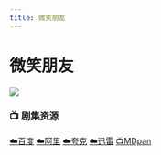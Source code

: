 ```yaml
---
title: 微笑朋友
---
```


# 微笑朋友
![](/assets/image/微笑朋友.png)

### 📺 剧集资源

[☁️百度](https://pan.baidu.com/s/1l8kQlrNeZPFx5R2DbNoKog?pwd=ynix)  [☁️阿里](https://www.alipan.com/s/KjHKdH4bz3R)  [☁️夸克](https://pan.quark.cn/s/8ec6a44fa202)  [☁️迅雷](https://pan.xunlei.com/s/VO7wuA8oYi0ttAtTLYHAE4eIA1?pwd=8ttt#)  [📺MDpan](https://pan.mdsub.top/%E5%BE%AE%E7%AC%91%E6%9C%8B%E5%8F%8B/) 
